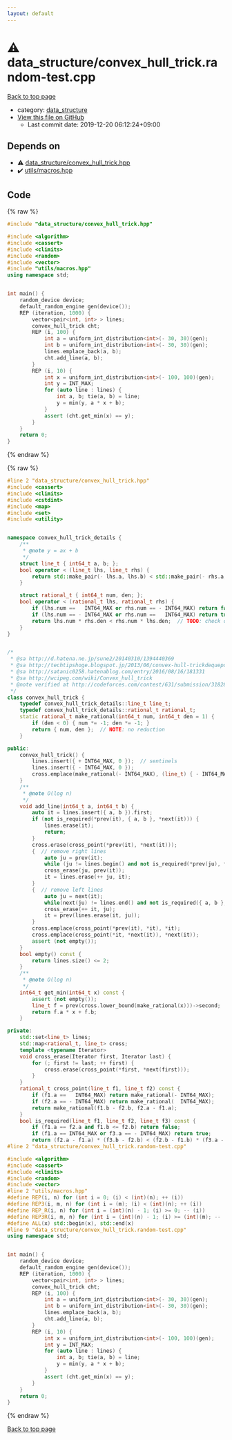 ```yaml
---
layout: default
---
```


<!-- mathjax config similar to math.stackexchange -->
<script type="text/javascript" async
  src="https://cdnjs.cloudflare.com/ajax/libs/mathjax/2.7.5/MathJax.js?config=TeX-MML-AM_CHTML">
</script>
<script type="text/x-mathjax-config">
  MathJax.Hub.Config({
    TeX: { equationNumbers: { autoNumber: "AMS" }},
    tex2jax: {
      inlineMath: [ ['$','$'] ],
      processEscapes: true
    },
    "HTML-CSS": { matchFontHeight: false },
    displayAlign: "left",
    displayIndent: "2em"
  });
</script>

<script type="text/javascript" src="https://cdnjs.cloudflare.com/ajax/libs/jquery/3.4.1/jquery.min.js"></script>
<script src="https://cdn.jsdelivr.net/npm/jquery-balloon-js@1.1.2/jquery.balloon.min.js" integrity="sha256-ZEYs9VrgAeNuPvs15E39OsyOJaIkXEEt10fzxJ20+2I=" crossorigin="anonymous"></script>
<script type="text/javascript" src="../../assets/js/copy-button.js"></script>
<link rel="stylesheet" href="../../assets/css/copy-button.css" />


# :warning: data_structure/convex_hull_trick.random-test.cpp

<a href="../../index.html">Back to top page</a>

* category: <a href="../../index.html#c8f6850ec2ec3fb32f203c1f4e3c2fd2">data_structure</a>
* <a href="{{ site.github.repository_url }}/blob/master/data_structure/convex_hull_trick.random-test.cpp">View this file on GitHub</a>
    - Last commit date: 2019-12-20 06:12:24+09:00




## Depends on

* :warning: <a href="convex_hull_trick.hpp.html">data_structure/convex_hull_trick.hpp</a>
* :heavy_check_mark: <a href="../utils/macros.hpp.html">utils/macros.hpp</a>


## Code

<a id="unbundled"></a>
{% raw %}
```cpp
#include "data_structure/convex_hull_trick.hpp"

#include <algorithm>
#include <cassert>
#include <climits>
#include <random>
#include <vector>
#include "utils/macros.hpp"
using namespace std;


int main() {
    random_device device;
    default_random_engine gen(device());
    REP (iteration, 1000) {
        vector<pair<int, int> > lines;
        convex_hull_trick cht;
        REP (i, 100) {
            int a = uniform_int_distribution<int>(- 30, 30)(gen);
            int b = uniform_int_distribution<int>(- 30, 30)(gen);
            lines.emplace_back(a, b);
            cht.add_line(a, b);
        }
        REP (i, 10) {
            int x = uniform_int_distribution<int>(- 100, 100)(gen);
            int y = INT_MAX;
            for (auto line : lines) {
                int a, b; tie(a, b) = line;
                y = min(y, a * x + b);
            }
            assert (cht.get_min(x) == y);
        }
    }
    return 0;
}

```
{% endraw %}

<a id="bundled"></a>
{% raw %}
```cpp
#line 2 "data_structure/convex_hull_trick.hpp"
#include <cassert>
#include <climits>
#include <cstdint>
#include <map>
#include <set>
#include <utility>


namespace convex_hull_trick_details {
    /**
     * @note y = ax + b
     */
    struct line_t { int64_t a, b; };
    bool operator < (line_t lhs, line_t rhs) {
        return std::make_pair(- lhs.a, lhs.b) < std::make_pair(- rhs.a, rhs.b);
    }

    struct rational_t { int64_t num, den; };
    bool operator < (rational_t lhs, rational_t rhs) {
        if (lhs.num ==   INT64_MAX or rhs.num == - INT64_MAX) return false;
        if (lhs.num == - INT64_MAX or rhs.num ==   INT64_MAX) return true;
        return lhs.num * rhs.den < rhs.num * lhs.den;  // TODO: check overflow
    }
}


/*
 * @sa http://d.hatena.ne.jp/sune2/20140310/1394440369
 * @sa http://techtipshoge.blogspot.jp/2013/06/convex-hull-trickdequepop-back.html
 * @sa http://satanic0258.hatenablog.com/entry/2016/08/16/181331
 * @sa http://wcipeg.com/wiki/Convex_hull_trick
 * @note verified at http://codeforces.com/contest/631/submission/31828502
 */
class convex_hull_trick {
    typedef convex_hull_trick_details::line_t line_t;
    typedef convex_hull_trick_details::rational_t rational_t;
    static rational_t make_rational(int64_t num, int64_t den = 1) {
        if (den < 0) { num *= -1; den *= -1; }
        return { num, den };  // NOTE: no reduction
    }

public:
    convex_hull_trick() {
        lines.insert({ + INT64_MAX, 0 });  // sentinels
        lines.insert({ - INT64_MAX, 0 });
        cross.emplace(make_rational(- INT64_MAX), (line_t) { - INT64_MAX, 0 });
    }
    /**
     * @note O(log n)
     */
    void add_line(int64_t a, int64_t b) {
        auto it = lines.insert({ a, b }).first;
        if (not is_required(*prev(it), { a, b }, *next(it))) {
            lines.erase(it);
            return;
        }
        cross.erase(cross_point(*prev(it), *next(it)));
        {  // remove right lines
            auto ju = prev(it);
            while (ju != lines.begin() and not is_required(*prev(ju), *ju, { a, b })) -- ju;
            cross_erase(ju, prev(it));
            it = lines.erase(++ ju, it);
        }
        {  // remove left lines
            auto ju = next(it);
            while(next(ju) != lines.end() and not is_required({ a, b }, *ju, *next(ju))) ++ ju;
            cross_erase(++ it, ju);
            it = prev(lines.erase(it, ju));
        }
        cross.emplace(cross_point(*prev(it), *it), *it);
        cross.emplace(cross_point(*it, *next(it)), *next(it));
        assert (not empty());
    }
    bool empty() const {
        return lines.size() <= 2;
    }
    /**
     * @note O(log n)
     */
    int64_t get_min(int64_t x) const {
        assert (not empty());
        line_t f = prev(cross.lower_bound(make_rational(x)))->second;
        return f.a * x + f.b;
    }

private:
    std::set<line_t> lines;
    std::map<rational_t, line_t> cross;
    template <typename Iterator>
    void cross_erase(Iterator first, Iterator last) {
        for (; first != last; ++ first) {
            cross.erase(cross_point(*first, *next(first)));
        }
    }
    rational_t cross_point(line_t f1, line_t f2) const {
        if (f1.a ==   INT64_MAX) return make_rational(- INT64_MAX);
        if (f2.a == - INT64_MAX) return make_rational(  INT64_MAX);
        return make_rational(f1.b - f2.b, f2.a - f1.a);
    }
    bool is_required(line_t f1, line_t f2, line_t f3) const {
        if (f1.a == f2.a and f1.b <= f2.b) return false;
        if (f1.a == INT64_MAX or f3.a == - INT64_MAX) return true;
        return (f2.a - f1.a) * (f3.b - f2.b) < (f2.b - f1.b) * (f3.a - f2.a);
#line 2 "data_structure/convex_hull_trick.random-test.cpp"

#include <algorithm>
#include <cassert>
#include <climits>
#include <random>
#include <vector>
#line 2 "utils/macros.hpp"
#define REP(i, n) for (int i = 0; (i) < (int)(n); ++ (i))
#define REP3(i, m, n) for (int i = (m); (i) < (int)(n); ++ (i))
#define REP_R(i, n) for (int i = (int)(n) - 1; (i) >= 0; -- (i))
#define REP3R(i, m, n) for (int i = (int)(n) - 1; (i) >= (int)(m); -- (i))
#define ALL(x) std::begin(x), std::end(x)
#line 9 "data_structure/convex_hull_trick.random-test.cpp"
using namespace std;


int main() {
    random_device device;
    default_random_engine gen(device());
    REP (iteration, 1000) {
        vector<pair<int, int> > lines;
        convex_hull_trick cht;
        REP (i, 100) {
            int a = uniform_int_distribution<int>(- 30, 30)(gen);
            int b = uniform_int_distribution<int>(- 30, 30)(gen);
            lines.emplace_back(a, b);
            cht.add_line(a, b);
        }
        REP (i, 10) {
            int x = uniform_int_distribution<int>(- 100, 100)(gen);
            int y = INT_MAX;
            for (auto line : lines) {
                int a, b; tie(a, b) = line;
                y = min(y, a * x + b);
            }
            assert (cht.get_min(x) == y);
        }
    }
    return 0;
}

```
{% endraw %}

<a href="../../index.html">Back to top page</a>

